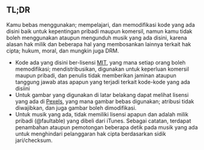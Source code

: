 ## TL;DR

Kamu bebas menggunakan; mempelajari, dan memodifikasi kode yang ada disini baik untuk kepentingan pribadi maupun komersil, namun kamu tidak boleh menggunakan ataupun mengunduh musik yang ada disini, karena
alasan hak milik dan beberapa hal yang membosankan lainnya terkait hak cipta; hukum, moral, dan mungkin juga DRM.

- Kode ada yang disini ber-lisensi [MIT](https://choosealicense.com/licenses/mit/), yang mana setiap orang boleh memodifikasi;
  mendistribusikan, digunakan untuk keperluan komersil maupun pribadi, dan penulis tidak memberikan jaminan ataupun tanggung jawab atas apapun
  yang terjadi terkait kode-kode yang ada disiini
- Untuk gambar yang digunakan di latar belakang dapat melihat lisensi yang ada di [Pexels](https://www.pexels.com/license/), yang mana gambar
  bebas digunakan; atribusi tidak diwajibkan, dan juga gambar boleh dimodifikasi.
- Untuk musik yang ada, tidak memiliki lisensi apapun dan adalah milik pribadi (@faultable) yang dibeli dari iTunes. Sebagai catatan, terdapat penambahan ataupun pemotongan beberapa
  detik pada musik yang ada untuk menghindari pelanggaran hak cipta berdasarkan sidik jari/checksum.
